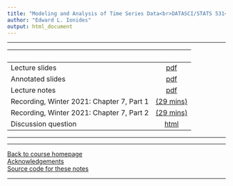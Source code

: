 ```yaml
---
title: "Modeling and Analysis of Time Series Data<br>DATASCI/STATS 531<br>Chapter 7: Introduction to time series analysis in the frequency domain"
author: "Edward L. Ionides"
output: html_document
---
```


----------------------

| &nbsp;          | &nbsp;        |
|:----------------|:----------:|
| Lecture slides  | [pdf](slides.pdf) |
| Annotated slides | [pdf](slides-annotated.pdf) |
| Lecture notes   | [pdf](notes.pdf) |
| Recording, Winter 2021: Chapter 7, Part 1  | [(29 mins)](https://youtu.be/72aKoeHqhe8) |
| Recording, Winter 2021: Chapter 7, Part 2  | [(29 mins)](https://youtu.be/zpMS4jjYpcc) |
| Discussion question | [html](discussion.html) 


<!--
| Annotated slides | [pdf](slides-annotated.pdf) |
-->

----------------------

----------------------

[Back to course homepage](../index.html)  
[Acknowledgements](../acknowledge.html)  
[Source code for these notes](http://github.com/ionides/531w22/tree/master/07/)


----------------------
